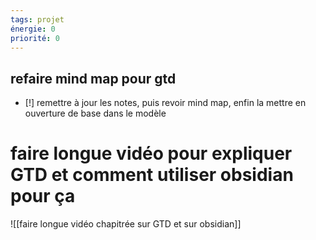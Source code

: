 ```yaml
---
tags: projet
énergie: 0
priorité: 0
---
```

## refaire mind map pour gtd
- [!] remettre à jour les notes, puis revoir mind map, enfin la mettre en ouverture de base dans le modèle 
# faire longue vidéo pour expliquer GTD et comment utiliser obsidian pour ça 
![[faire longue vidéo chapitrée sur GTD et sur obsidian]]

